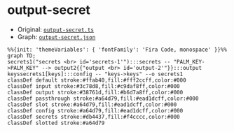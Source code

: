 # output-secret
  - Original: [`output-secret.ts`](../../src/boards/output-secret.ts)
  - Graph: [`output-secret.json`](../../graphs/output-secret.json)
  
  ```mermaid
  %%{init: 'themeVariables': { 'fontFamily': 'Fira Code, monospace' }}%%
graph TD;
secrets1("secrets <br> id='secrets-1'"):::secrets -- "PALM_KEY->PALM_KEY" --> output2{{"output <br> id='output-2'"}}:::output
keyssecrets1[keys]:::config -- "keys->keys" --o secrets1
classDef default stroke:#ffab40,fill:#fff2ccff,color:#000
classDef input stroke:#3c78d8,fill:#c9daf8ff,color:#000
classDef output stroke:#38761d,fill:#b6d7a8ff,color:#000
classDef passthrough stroke:#a64d79,fill:#ead1dcff,color:#000
classDef slot stroke:#a64d79,fill:#ead1dcff,color:#000
classDef config stroke:#a64d79,fill:#ead1dcff,color:#000
classDef secrets stroke:#db4437,fill:#f4cccc,color:#000
classDef slotted stroke:#a64d79
  ```